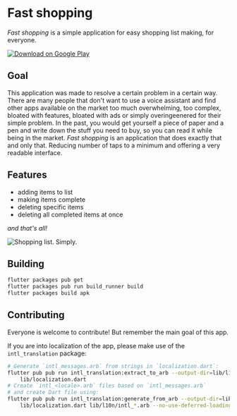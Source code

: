 <img align="left" src="https://i.imgur.com/Jb04dUM.png" alt="">

# Fast shopping

*Fast shopping* is a simple application for easy shopping list making, for 
everyone.

[![Download on Google 
Play](https://play.google.com/intl/en_us/badges/images/badge_new.png)](https://play.google.com/store/apps/details?id=me.wolszon.fastshopping)

## Goal

This application was made to resolve a certain problem in a certain way. 
There are many people that don't want to use a voice assistant and find 
other apps available on the market too much overwhelming, too complex, 
bloated with features, bloated with ads or simply overingeenered for their 
simple problem. In the past, you would get yourself a piece of paper and a 
pen and write down the stuff you need to buy, so you can read it while being 
in the market. *Fast shopping* is an application that does exactly that and 
only that. Reducing number of taps to a minimum and offering a very readable 
interface.

## Features

- adding items to list
- making items complete
- deleting specific items
- deleting all completed items at once

*and that's all!*

![Shopping list. Simply.](https://i.imgur.com/12AiVoL.png)

## Building

```bash
flutter packages pub get
flutter packages pub run build_runner build
flutter packages build apk
```

## Contributing

Everyone is welcome to contribute! But remember the main goal of this app.

If you are into localization of the app, please make use of the 
`intl_translation` package:

```bash
# Generate `intl_messages.arb` from strings in `localization.dart`:
flutter pub pub run intl_translation:extract_to_arb --output-dir=lib/l10n \
    lib/localization.dart
# Create `intl_<locale>.arb` files based on `intl_messages.arb`
# and create Dart file using:
flutter pub pub run intl_translation:generate_from_arb --output-dir=lib/l10n \
    lib/localization.dart lib/l10n/intl_*.arb --no-use-deferred-loading
```
